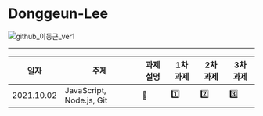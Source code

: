 # Donggeun-Lee

![github_이동근_ver1](https://user-images.githubusercontent.com/29723695/135609734-0432322b-71b5-4dd9-a59f-bdb22eca0e54.png)

---
|일자|주제|과제설명|1차 과제|2차 과제|3차 과제|
|-----|-----|-----|-----|-----|-----|
|2021.10.02|JavaScript, Node.js, Git|📕|1️⃣|2️⃣|3️⃣|